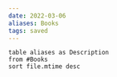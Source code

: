 ```yaml
---
date: 2022-03-06
aliases: Books
tags: saved
---
```


```dataview
table aliases as Description
from #Books
sort file.mtime desc
```
